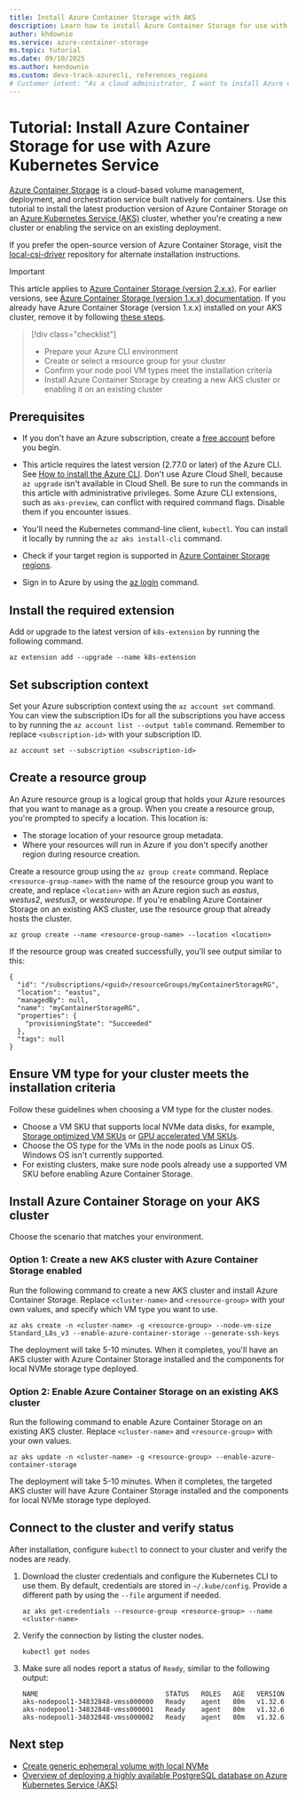 ```yaml
---
title: Install Azure Container Storage with AKS
description: Learn how to install Azure Container Storage for use with Azure Kubernetes Service (AKS). Create an AKS cluster and install Azure Container Storage.
author: khdownie
ms.service: azure-container-storage
ms.topic: tutorial
ms.date: 09/10/2025
ms.author: kendownie
ms.custom: devx-track-azurecli, references_regions
# Customer intent: "As a cloud administrator, I want to install Azure Container Storage on an AKS cluster so that I can efficiently manage storage for containerized applications."
---
```


# Tutorial: Install Azure Container Storage for use with Azure Kubernetes Service

[Azure Container Storage](container-storage-introduction.md) is a cloud-based volume management, deployment, and orchestration service built natively for containers. Use this tutorial to install the latest production version of Azure Container Storage on an [Azure Kubernetes Service (AKS)](/azure/aks/intro-kubernetes) cluster, whether you're creating a new cluster or enabling the service on an existing deployment.

If you prefer the open-source version of Azure Container Storage, visit the [local-csi-driver](https://github.com/Azure/local-csi-driver) repository for alternate installation instructions.

> [!IMPORTANT]
> This article applies to [Azure Container Storage (version 2.x.x)](container-storage-introduction.md). For earlier versions, see [Azure Container Storage (version 1.x.x) documentation](container-storage-introduction-version-1.md). If you already have Azure Container Storage (version 1.x.x) installed on your AKS cluster, remove it by following [these steps](remove-container-storage-version-1.md).

> [!div class="checklist"]
> * Prepare your Azure CLI environment
> * Create or select a resource group for your cluster
> * Confirm your node pool VM types meet the installation criteria
> * Install Azure Container Storage by creating a new AKS cluster or enabling it on an existing cluster

## Prerequisites

- If you don't have an Azure subscription, create a [free account](https://azure.microsoft.com/pricing/purchase-options/azure-account?cid=msft_learn) before you begin.

- This article requires the latest version (2.77.0 or later) of the Azure CLI. See [How to install the Azure CLI](/cli/azure/install-azure-cli). Don't use Azure Cloud Shell, because `az upgrade` isn't available in Cloud Shell. Be sure to run the commands in this article with administrative privileges. Some Azure CLI extensions, such as `aks-preview`, can conflict with required command flags. Disable them if you encounter issues.

- You'll need the Kubernetes command-line client, `kubectl`. You can install it locally by running the `az aks install-cli` command.

- Check if your target region is supported in [Azure Container Storage regions](container-storage-introduction.md#regional-availability).

- Sign in to Azure by using the [az login](/cli/azure/reference-index#az-login) command.

## Install the required extension

Add or upgrade to the latest version of `k8s-extension` by running the following command.

```azurecli
az extension add --upgrade --name k8s-extension
```

## Set subscription context

Set your Azure subscription context using the `az account set` command. You can view the subscription IDs for all the subscriptions you have access to by running the `az account list --output table` command. Remember to replace `<subscription-id>` with your subscription ID.

```azurecli
az account set --subscription <subscription-id>
```

## Create a resource group

An Azure resource group is a logical group that holds your Azure resources that you want to manage as a group. When you create a resource group, you're prompted to specify a location. This location is:

* The storage location of your resource group metadata.
* Where your resources will run in Azure if you don't specify another region during resource creation.

Create a resource group using the `az group create` command. Replace `<resource-group-name>` with the name of the resource group you want to create, and replace `<location>` with an Azure region such as *eastus*, *westus2*, *westus3*, or *westeurope*. If you're enabling Azure Container Storage on an existing AKS cluster, use the resource group that already hosts the cluster.

```azurecli
az group create --name <resource-group-name> --location <location>
```

If the resource group was created successfully, you'll see output similar to this:

```output
{
  "id": "/subscriptions/<guid>/resourceGroups/myContainerStorageRG",
  "location": "eastus",
  "managedBy": null,
  "name": "myContainerStorageRG",
  "properties": {
    "provisioningState": "Succeeded"
  },
  "tags": null
}
```

## Ensure VM type for your cluster meets the installation criteria

Follow these guidelines when choosing a VM type for the cluster nodes.

- Choose a VM SKU that supports local NVMe data disks, for example, [Storage optimized VM SKUs](/azure/virtual-machines/sizes/overview#storage-optimized) or [GPU accelerated VM SKUs](/azure/virtual-machines/sizes/overview#gpu-accelerated).
- Choose the OS type for the VMs in the node pools as Linux OS. Windows OS isn't currently supported.
- For existing clusters, make sure node pools already use a supported VM SKU before enabling Azure Container Storage.

## Install Azure Container Storage on your AKS cluster

Choose the scenario that matches your environment.

### Option 1: Create a new AKS cluster with Azure Container Storage enabled

Run the following command to create a new AKS cluster and install Azure Container Storage. Replace `<cluster-name>` and `<resource-group>` with your own values, and specify which VM type you want to use.

```azurecli
az aks create -n <cluster-name> -g <resource-group> --node-vm-size Standard_L8s_v3 --enable-azure-container-storage --generate-ssh-keys
```

The deployment will take 5-10 minutes. When it completes, you'll have an AKS cluster with Azure Container Storage installed and the components for local NVMe storage type deployed.

### Option 2: Enable Azure Container Storage on an existing AKS cluster

Run the following command to enable Azure Container Storage on an existing AKS cluster. Replace `<cluster-name>` and `<resource-group>` with your own values.

```azurecli
az aks update -n <cluster-name> -g <resource-group> --enable-azure-container-storage
```

The deployment will take 5-10 minutes. When it completes, the targeted AKS cluster will have Azure Container Storage installed and the components for local NVMe storage type deployed.

## Connect to the cluster and verify status

After installation, configure `kubectl` to connect to your cluster and verify the nodes are ready.

1. Download the cluster credentials and configure the Kubernetes CLI to use them. By default, credentials are stored in `~/.kube/config`. Provide a different path by using the `--file` argument if needed.

    ```azurecli
    az aks get-credentials --resource-group <resource-group> --name <cluster-name>
    ```

2. Verify the connection by listing the cluster nodes.

    ```azurecli
    kubectl get nodes
    ```

3. Make sure all nodes report a status of `Ready`, similar to the following output:

    ```output
    NAME                                STATUS   ROLES   AGE   VERSION
    aks-nodepool1-34832848-vmss000000   Ready    agent   80m   v1.32.6
    aks-nodepool1-34832848-vmss000001   Ready    agent   80m   v1.32.6
    aks-nodepool1-34832848-vmss000002   Ready    agent   80m   v1.32.6
    ```

## Next step

- [Create generic ephemeral volume with local NVMe](use-container-storage-with-local-disk.md)
- [Overview of deploying a highly available PostgreSQL database on Azure Kubernetes Service (AKS)](/azure/aks/postgresql-ha-overview#storage-considerations)
